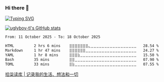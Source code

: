 ### Hi there 👋

[![Typing SVG](https://readme-typing-svg.herokuapp.com?color=%2336BCF7&lines=%E6%AC%A2%E8%BF%8E%E6%9D%A5%E5%88%B0%E9%98%BF%E4%B8%91%E7%9A%84+Github+%E4%B8%BB%E9%A1%B5)](https://git.io/typing-svg)

[![uglyboy-tl's GitHub stats](https://github-readme-stats.vercel.app/api?username=uglyboy-tl&show_icons=true&theme=merko&locale=cn)](https://github.com/uglyboy-tl)

<!--START_SECTION:waka-->

```txt
From: 11 October 2025 - To: 18 October 2025

HTML         2 hrs 6 mins    ⣿⣿⣿⣿⣿⣿⣿⣄⣀⣀⣀⣀⣀⣀⣀⣀⣀⣀⣀⣀⣀⣀⣀⣀⣀   28.54 %
Markdown     1 hr 47 mins    ⣿⣿⣿⣿⣿⣿⣀⣀⣀⣀⣀⣀⣀⣀⣀⣀⣀⣀⣀⣀⣀⣀⣀⣀⣀   24.27 %
YAML         1 hr 8 mins     ⣿⣿⣿⣷⣀⣀⣀⣀⣀⣀⣀⣀⣀⣀⣀⣀⣀⣀⣀⣀⣀⣀⣀⣀⣀   15.50 %
Bash         35 mins         ⣿⣿⣀⣀⣀⣀⣀⣀⣀⣀⣀⣀⣀⣀⣀⣀⣀⣀⣀⣀⣀⣀⣀⣀⣀   07.90 %
TOML         33 mins         ⣿⣷⣀⣀⣀⣀⣀⣀⣀⣀⣀⣀⣀⣀⣀⣀⣀⣀⣀⣀⣀⣀⣀⣀⣀   07.55 %
```

<!--END_SECTION:waka-->

[拾柒读库 | 记录我的生活、想法和一切](https://blog.uglyboy.cn)
